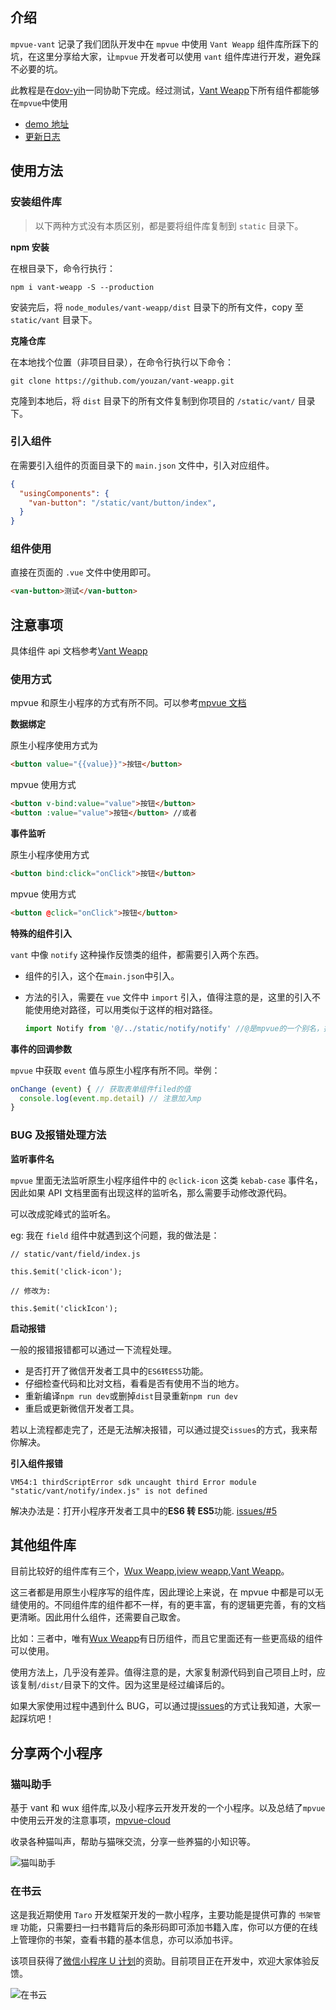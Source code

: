 ## 介绍

`mpvue-vant` 记录了我们团队开发中在 `mpvue` 中使用 `Vant Weapp` 组件库所踩下的坑，在这里分享给大家，让`mpvue` 开发者可以使用 `vant` 组件库进行开发，避免踩不必要的坑。

此教程是在[dov-yih](https://github.com/dov-yih)一同协助下完成。经过测试，[Vant Weapp](https://youzan.github.io/vant-weapp/#/intro)下所有组件都能够在`mpvue`中使用

- [demo 地址](./demo)
- [更新日志](./blog/update.md)

## 使用方法

### 安装组件库

> 以下两种方式没有本质区别，都是要将组件库复制到 `static` 目录下。

**npm 安装**

在根目录下，命令行执行：

```shell
npm i vant-weapp -S --production
```

安装完后，将 `node_modules/vant-weapp/dist` 目录下的所有文件，copy 至 `static/vant` 目录下。

**克隆仓库**

在本地找个位置（非项目目录），在命令行执行以下命令：

```shell
git clone https://github.com/youzan/vant-weapp.git
```

克隆到本地后，将 `dist` 目录下的所有文件复制到你项目的 `/static/vant/` 目录下。

### 引入组件

在需要引入组件的页面目录下的 `main.json` 文件中，引入对应组件。

```json
{
  "usingComponents": {
    "van-button": "/static/vant/button/index",
  }
}
```

### 组件使用

直接在页面的 `.vue` 文件中使用即可。

```html
<van-button>测试</van-button>
```

## 注意事项

具体组件 api 文档参考[Vant Weapp](https://youzan.github.io/vant-weapp/#/intro)

### 使用方式

mpvue 和原生小程序的方式有所不同。可以参考[mpvue 文档](http://mpvue.com/)

**数据绑定**

原生小程序使用方式为

```html
<button value="{{value}}">按钮</button>
```

mpvue 使用方式

```html
<button v-bind:value="value">按钮</button>
<button :value="value">按钮</button> //或者
```

**事件监听**

原生小程序使用方式

```html
<button bind:click="onClick">按钮</button>
```

mpvue 使用方式

```html
<button @click="onClick">按钮</button>
```

**特殊的组件引入**

`vant` 中像 `notify` 这种操作反馈类的组件，都需要引入两个东西。

- 组件的引入，这个在`main.json`中引入。

- 方法的引入，需要在 `vue` 文件中 `import` 引入，值得注意的是，这里的引入不能使用绝对路径，可以用类似于这样的相对路径。

  ```js
  import Notify from '@/../static/notify/notify' //@是mpvue的一个别名，指向src目录
  ```

**事件的回调参数**

`mpvue` 中获取 `event` 值与原生小程序有所不同。举例：

```js
onChange (event) { // 获取表单组件filed的值
  console.log(event.mp.detail) // 注意加入mp
}
```

### BUG 及报错处理方法

**监听事件名**

`mpvue` 里面无法监听原生小程序组件中的 `@click-icon` 这类 `kebab-case` 事件名，因此如果 API 文档里面有出现这样的监听名，那么需要手动修改源代码。

可以改成驼峰式的监听名。

eg: 我在 `field` 组件中就遇到这个问题，我的做法是：

```
// static/vant/field/index.js

this.$emit('click-icon');

// 修改为:

this.$emit('clickIcon');
```

**启动报错**

一般的报错报错都可以通过一下流程处理。

- 是否打开了微信开发者工具中的`ES6转ES5`功能。
- 仔细检查代码和比对文档，看看是否有使用不当的地方。
- 重新编译`npm run dev`或删掉`dist`目录重新`npm run dev`
- 重启或更新微信开发者工具。

若以上流程都走完了，还是无法解决报错，可以通过提交`issues`的方式，我来帮你解决。

**引入组件报错**

```shell
VM54:1 thirdScriptError sdk uncaught third Error module "static/vant/notify/index.js" is not defined
```

解决办法是：打开小程序开发者工具中的**ES6 转 ES5**功能. [issues/#5](https://github.com/Rychou/mpvue-vant/issues/5#issuecomment-419620351)

## 其他组件库

目前比较好的组件库有三个，[Wux Weapp](https://wux-weapp.github.io/wux-weapp-docs/#/),[iview weapp](https://weapp.iviewui.com/),[Vant Weapp](https://youzan.github.io/vant-weapp/#/intro)。

这三者都是用原生小程序写的组件库，因此理论上来说，在 mpvue 中都是可以无缝使用的。不同组件库的组件都不一样，有的更丰富，有的逻辑更完善，有的文档更清晰。因此用什么组件，还需要自己取舍。

比如：三者中，唯有[Wux Weapp](https://wux-weapp.github.io/wux-weapp-docs/#/)有日历组件，而且它里面还有一些更高级的组件可以使用。

使用方法上，几乎没有差异。值得注意的是，大家复制源代码到自己项目上时，应该复制`/dist/`目录下的文件。因为这里是经过编译后的。

如果大家使用过程中遇到什么 BUG，可以通过提[issues](https://github.com/Rychou/mpvue-vant/issues)的方式让我知道，大家一起踩坑吧！

## 分享两个小程序

### 猫叫助手

基于 vant 和 wux 组件库,以及小程序云开发开发的一个小程序。以及总结了`mpvue`中使用云开发的注意事项，[mpvue-cloud](https://github.com/Rychou/mpvue-cloud)

收录各种猫叫声，帮助与猫咪交流，分享一些养猫的小知识等。

![猫叫助手](https://ws3.sinaimg.cn/large/005BYqpgly1g22ii40s6kj325s0m8tcq.jpg)

### 在书云

这是我近期使用 `Taro` 开发框架开发的一款小程序，主要功能是提供可靠的 `书架管理` 功能，只需要扫一扫书籍背后的条形码即可添加书籍入库，你可以方便的在线上管理你的书架，查看书籍的基本信息，亦可以添加书评。

该项目获得了[微信小程序 U 计划](https://edu.weixin.qq.com/cgi-bin/newreadtemplate?t=edu_portal/zh-hans/apply/apply-u-plan/index)的资助。目前项目正在开发中，欢迎大家体验反馈。

![在书云](https://ws3.sinaimg.cn/large/005BYqpgly1g22igfh59bj325s0m8wig.jpg)
